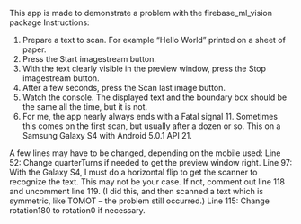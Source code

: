 This app is made to demonstrate a problem with the firebase_ml_vision package
Instructions:
1.	Prepare a text to scan. For example “Hello World” printed on a sheet of paper.
2.	Press the Start imagestream button.
3.	With the text clearly visible in the preview window, press the Stop imagestream button.
4.	After a few seconds, press the Scan last image button.
5.	Watch the console. The displayed text and the boundary box should be the same all the time, but it is not. 
6.	For me, the app nearly always ends with a Fatal signal 11. Sometimes this comes on the first scan, but usually after a dozen or so. This on a Samsung Galaxy S4 with Android 5.0.1 API 21.

A few lines may have to be changed, depending on the mobile used:
Line 52: Change quarterTurns if needed to get the preview window right.
Line 97: With the Galaxy S4, I must do a horizontal flip to get the scanner to recognize the text. This may not be your case. If not, comment out line 118 and uncomment line 119. (I did this, and then scanned a text which is symmetric, like TOMOT – the problem still occurred.)
Line 115: Change rotation180 to rotation0 if necessary.
